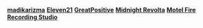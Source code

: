 **[madikarizma](https://madikarizma.com)**
**[Eleven21](https://eleven21.co)**
**[GreatPositive](https://greatpositive.com)**
**[Midnight Revolta](https://midnightrevolta.com)**
**[Motel Fire Recording Studio](https://motelfirerecordingstudio.com)**
